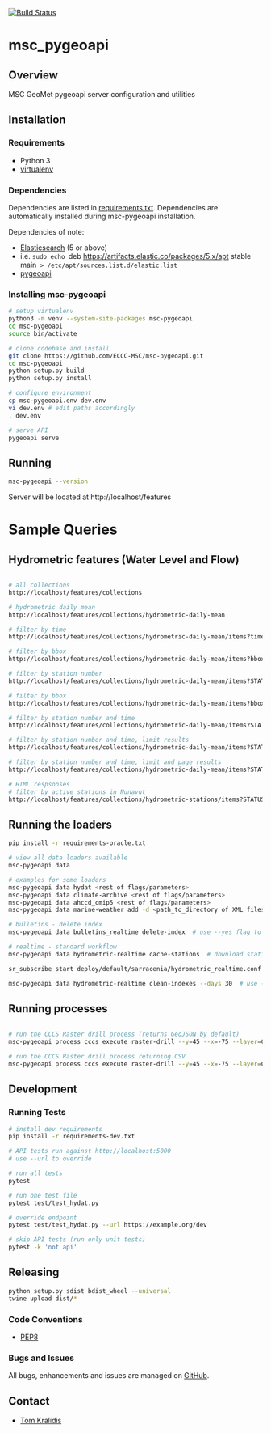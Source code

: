 [![Build Status](https://github.com/ECCC-MSC/msc-pygeoapi/workflows/build%20%E2%9A%99%EF%B8%8F/badge.svg)](https://github.com/ECCC-MSC/msc-pygeoapi/actions)

# msc_pygeoapi

## Overview

MSC GeoMet pygeoapi server configuration and utilities

## Installation

### Requirements
- Python 3
- [virtualenv](https://virtualenv.pypa.io/)

### Dependencies
Dependencies are listed in [requirements.txt](requirements.txt). Dependencies
are automatically installed during msc-pygeoapi installation.

Dependencies of note:
- [Elasticsearch](https://elastic.co) (5 or above)
 - i.e. `sudo echo `deb https://artifacts.elastic.co/packages/5.x/apt stable main` > /etc/apt/sources.list.d/elastic.list`
 - [pygeoapi](https://github.com/geopython/pygeoapi)

### Installing msc-pygeoapi
```bash
# setup virtualenv
python3 -m venv --system-site-packages msc-pygeoapi
cd msc-pygeoapi
source bin/activate

# clone codebase and install
git clone https://github.com/ECCC-MSC/msc-pygeoapi.git
cd msc-pygeoapi
python setup.py build
python setup.py install

# configure environment
cp msc-pygeoapi.env dev.env
vi dev.env # edit paths accordingly
. dev.env

# serve API
pygeoapi serve
```

## Running

```bash
msc-pygeoapi --version
```

Server will be located at http://localhost/features

# Sample Queries

## Hydrometric features (Water Level and Flow)

```bash

# all collections
http://localhost/features/collections

# hydrometric daily mean
http://localhost/features/collections/hydrometric-daily-mean

# filter by time
http://localhost/features/collections/hydrometric-daily-mean/items?time=2011-11-11/2012-11-11

# filter by bbox
http://localhost/features/collections/hydrometric-daily-mean/items?bbox=-80,45,-50,55

# filter by station number
http://localhost/features/collections/hydrometric-daily-mean/items?STATION_NUMBER=02RH066

# filter by bbox
http://localhost/features/collections/hydrometric-daily-mean/items?bbox=-80,40,-50,54

# filter by station number and time
http://localhost/features/collections/hydrometric-daily-mean/items?STATION_NUMBER=02RH066&time=2011-01-01/2012-12-31

# filter by station number and time, limit results
http://localhost/features/collections/hydrometric-daily-mean/items?STATION_NUMBER=02RH066&time=2011-01-01/2012-12-31&limit=100

# filter by station number and time, limit and page results
http://localhost/features/collections/hydrometric-daily-mean/items?STATION_NUMBER=02RH066&time=2011-01-01/2012-12-31&limit=100&offset=100

# HTML respsonses
# filter by active stations in Nunavut
http://localhost/features/collections/hydrometric-stations/items?STATUS_EN=Active&limit=5000&f=html&PROV_TERR_STATE_LOC=NU
```

## Running the loaders

```bash
pip install -r requirements-oracle.txt

# view all data loaders available
msc-pygeoapi data

# examples for some loaders
msc-pygeoapi data hydat <rest of flags/parameters>
msc-pygeoapi data climate-archive <rest of flags/parameters>
msc-pygeoapi data ahccd_cmip5 <rest of flags/parameters>
msc-pygeoapi data marine-weather add -d <path_to_directory of XML files>

# bulletins - delete index
msc-pygeoapi data bulletins_realtime delete-index  # use --yes flag to bypass prompt

# realtime - standard workflow
msc-pygeoapi data hydrometric-realtime cache-stations  # download stations list to $MSC_PYGEOAPI_CACHEDIR location

sr_subscribe start deploy/default/sarracenia/hydrometric_realtime.conf  # begin realtime update process

msc-pygeoapi data hydrometric-realtime clean-indexes --days 30  # use --yes flag to bypass prompt (usually in crontab)
```

## Running processes
```bash

# run the CCCS Raster drill process (returns GeoJSON by default)
msc-pygeoapi process cccs execute raster-drill --y=45 --x=-75 --layer=CMIP5.SFCWIND.HISTO.WINTER.ABS_PCTL95

# run the CCCS Raster drill process returning CSV
msc-pygeoapi process cccs execute raster-drill --y=45 --x=-75 --layer=CMIP5.SFCWIND.HISTO.WINTER.ABS_PCTL95 --format=CSV
```

## Development

### Running Tests

```bash
# install dev requirements
pip install -r requirements-dev.txt

# API tests run against http://localhost:5000
# use --url to override

# run all tests
pytest

# run one test file
pytest test/test_hydat.py

# override endpoint
pytest test/test_hydat.py --url https://example.org/dev

# skip API tests (run only unit tests)
pytest -k 'not api'
```

## Releasing

```bash
python setup.py sdist bdist_wheel --universal
twine upload dist/*
```

### Code Conventions

* [PEP8](https://www.python.org/dev/peps/pep-0008)

### Bugs and Issues

All bugs, enhancements and issues are managed on [GitHub](https://github.com/ECCC-MSC/msc-pygeoapi/issues).

## Contact

* [Tom Kralidis](https://github.com/tomkralidis)
